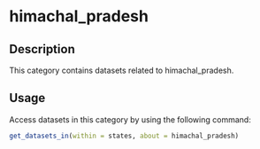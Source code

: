 
# himachal_pradesh
## Description
This category contains datasets related to himachal_pradesh.
## Usage
Access datasets in this category by using the following command:
```r
get_datasets_in(within = states, about = himachal_pradesh)
```
